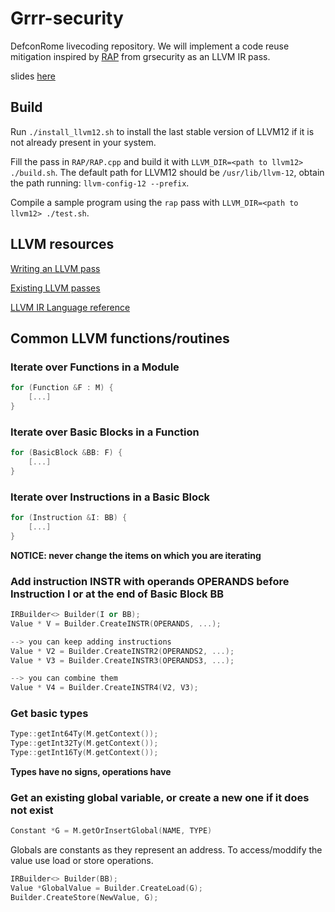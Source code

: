 # Grrr-security

DefconRome livecoding repository. We will implement a code reuse mitigation inspired by [RAP](https://grsecurity.net/rap_faq) from grsecurity as an LLVM IR pass.

slides [here](https://docs.google.com/presentation/d/1kdVYY9b0xasQYXFR6HV4BLrNa8_wFE_MKZWeRN3MyYI/edit?usp=sharing)

## Build

Run `./install_llvm12.sh` to install the last stable version of LLVM12 if it is not already present in your system.

Fill the pass in `RAP/RAP.cpp` and build it with `LLVM_DIR=<path to llvm12> ./build.sh`. The default path for LLVM12 should be `/usr/lib/llvm-12`, obtain the path running: `llvm-config-12 --prefix`.

Compile a sample program using the `rap` pass with `LLVM_DIR=<path to llvm12> ./test.sh`.

## LLVM resources

[Writing an LLVM pass](https://llvm.org/docs/WritingAnLLVMPass.html)

[Existing LLVM passes](https://llvm.org/docs/Passes.html)

[LLVM IR Language reference](https://llvm.org/docs/LangRef.html)

## Common LLVM functions/routines

### Iterate over Functions in a Module
```c++
for (Function &F : M) {
    [...]
}
```

### Iterate over Basic Blocks in a Function
```c++
for (BasicBlock &BB: F) {
    [...]
}
```

### Iterate over Instructions in a Basic Block
```c++
for (Instruction &I: BB) {
    [...]
}
```

**NOTICE: never change the items on which you are iterating**

### Add instruction INSTR with operands OPERANDS before Instruction I or at the end of Basic Block BB

```c++
IRBuilder<> Builder(I or BB);
Value * V = Builder.CreateINSTR(OPERANDS, ...);

--> you can keep adding instructions
Value * V2 = Builder.CreateINSTR2(OPERANDS2, ...);
Value * V3 = Builder.CreateINSTR3(OPERANDS3, ...);

--> you can combine them
Value * V4 = Builder.CreateINSTR4(V2, V3);
```

### Get basic types
```c++
Type::getInt64Ty(M.getContext());
Type::getInt32Ty(M.getContext());
Type::getInt16Ty(M.getContext());
```

**Types have no signs, operations have**

### Get an existing global variable, or create a new one if it does not exist
```c++
Constant *G = M.getOrInsertGlobal(NAME, TYPE)
```

Globals are constants as they represent an address. 
To access/moddify the value use load or store operations.

```c++
IRBuilder<> Builder(BB);
Value *GlobalValue = Builder.CreateLoad(G);
Builder.CreateStore(NewValue, G);
```
